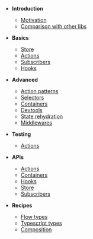 - **Introduction**

  - [Motivation](/introduction/motivation.md)
  - [Comparison with other libs](/introduction/comparison.md)

- **Basics**

  - [Store](/basics/store.md)
  - [Actions](/basics/actions.md)
  - [Subscribers](/basics/subscriber.md)
  - [Hooks](/basics/hook.md)

- **Advanced**

  - [Action patterns](/advanced/actions.md)
  - [Selectors](/advanced/selector.md)
  - [Containers](/advanced/container.md)
  - [Devtools](/advanced/devtools.md)
  - [State rehydration](/advanced/rehydration.md)
  - [Middlewares](/advanced/middlewares.md)

- **Testing**

  - [Actions](/testing/actions.md)

- **APIs**

  - [Actions](/api/actions.md)
  - [Containers](/api/container.md)
  - [Hooks](/api/hook.md)
  - [Store](/api/store.md)
  - [Subscribers](/api/subscriber.md)

* **Recipes**

  - [Flow types](/recipes/flow.md)
  - [Typescript types](/recipes/typescript.md)
  - [Composition](/recipes/composition.md)
